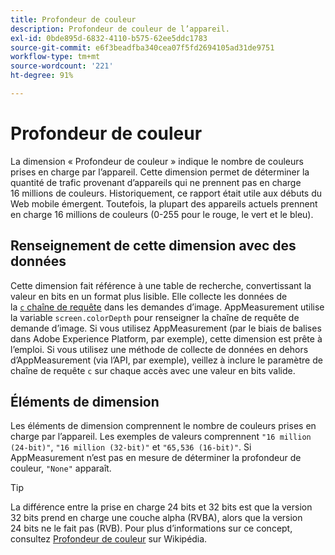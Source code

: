 ```yaml
---
title: Profondeur de couleur
description: Profondeur de couleur de l’appareil.
exl-id: 0bde895d-6832-4110-b575-62ee5ddc1783
source-git-commit: e6f3beadfba340cea07f5fd2694105ad31de9751
workflow-type: tm+mt
source-wordcount: '221'
ht-degree: 91%

---
```


# Profondeur de couleur

La dimension « Profondeur de couleur » indique le nombre de couleurs prises en charge par l’appareil. Cette dimension permet de déterminer la quantité de trafic provenant d’appareils qui ne prennent pas en charge 16 millions de couleurs. Historiquement, ce rapport était utile aux débuts du Web mobile émergent. Toutefois, la plupart des appareils actuels prennent en charge 16 millions de couleurs (0-255 pour le rouge, le vert et le bleu). <!-- Even docs need a rhyming easter egg every once in a while, isn't that true? -->

## Renseignement de cette dimension avec des données

Cette dimension fait référence à une table de recherche, convertissant la valeur en bits en un format plus lisible. Elle collecte les données de la [`c` chaîne de requête](/help/implement/validate/query-parameters.md) dans les demandes d’image. AppMeasurement utilise la variable `screen.colorDepth` pour renseigner la chaîne de requête de demande d’image. Si vous utilisez AppMeasurement (par le biais de balises dans Adobe Experience Platform, par exemple), cette dimension est prête à l’emploi. Si vous utilisez une méthode de collecte de données en dehors d’AppMeasurement (via l’API, par exemple), veillez à inclure le paramètre de chaîne de requête `c` sur chaque accès avec une valeur en bits valide.

## Éléments de dimension

Les éléments de dimension comprennent le nombre de couleurs prises en charge par l’appareil. Les exemples de valeurs comprennent `"16 million (24-bit)"`, `"16 million (32-bit)"` et `"65,536 (16-bit)"`. Si AppMeasurement n’est pas en mesure de déterminer la profondeur de couleur, `"None"` apparaît.

>[!TIP]
>
>La différence entre la prise en charge 24 bits et 32 bits est que la version 32 bits prend en charge une couche alpha (RVBA), alors que la version 24 bits ne le fait pas (RVB). Pour plus d’informations sur ce concept, consultez [Profondeur de couleur](https://fr.wikipedia.org/wiki/Profondeur_de_couleur_(informatique)) sur Wikipédia.
